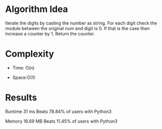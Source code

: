 # Algorithm Idea

Iterate the digits by casting the number as string.
For each digit check the module between the original num and digit is 0.
If that is the case then increase a counter  by 1.
Return the counter.

# Complexity

- Time: O(n)

- Space:O(1)

# Results

Runtime
31
ms
Beats
78.84%
of users with Python3

Memory
16.69
MB
Beats
11.45%
of users with Python3